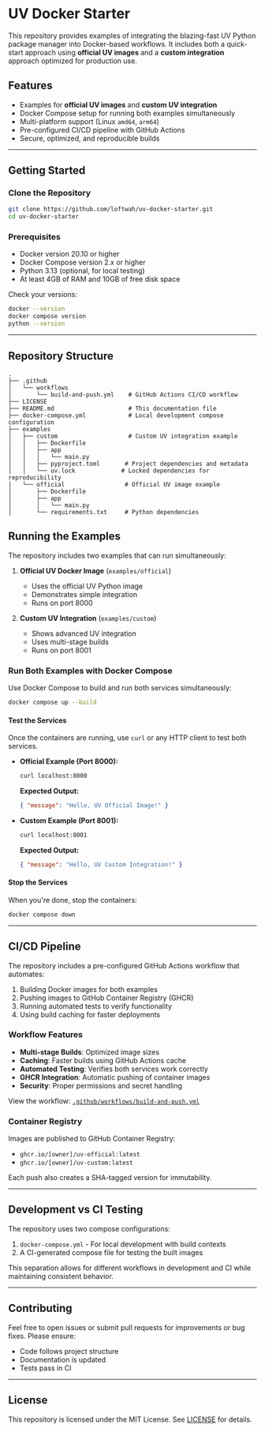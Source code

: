 # UV Docker Starter

This repository provides examples of integrating the blazing-fast UV Python package manager into Docker-based workflows. It includes both a quick-start approach using **official UV images** and a **custom integration** approach optimized for production use.

## Features

- Examples for **official UV images** and **custom UV integration**
- Docker Compose setup for running both examples simultaneously
- Multi-platform support (Linux `amd64`, `arm64`)
- Pre-configured CI/CD pipeline with GitHub Actions
- Secure, optimized, and reproducible builds

---

## Getting Started

### Clone the Repository

```bash
git clone https://github.com/loftwah/uv-docker-starter.git
cd uv-docker-starter
```

### Prerequisites

- Docker version 20.10 or higher
- Docker Compose version 2.x or higher
- Python 3.13 (optional, for local testing)
- At least 4GB of RAM and 10GB of free disk space

Check your versions:

```bash
docker --version
docker compose version
python --version
```

---

## Repository Structure

```plaintext
.
├── .github
│   └── workflows
│       └── build-and-push.yml    # GitHub Actions CI/CD workflow
├── LICENSE
├── README.md                     # This documentation file
├── docker-compose.yml            # Local development compose configuration
├── examples
│   ├── custom                    # Custom UV integration example
│   │   ├── Dockerfile
│   │   ├── app
│   │   │   └── main.py
│   │   ├── pyproject.toml       # Project dependencies and metadata
│   │   └── uv.lock             # Locked dependencies for reproducibility
│   └── official                 # Official UV image example
│       ├── Dockerfile
│       ├── app
│       │   └── main.py
│       └── requirements.txt     # Python dependencies
```

## Running the Examples

The repository includes two examples that can run simultaneously:

1. **Official UV Docker Image** (`examples/official`)

   - Uses the official UV Python image
   - Demonstrates simple integration
   - Runs on port 8000

2. **Custom UV Integration** (`examples/custom`)
   - Shows advanced UV integration
   - Uses multi-stage builds
   - Runs on port 8001

### Run Both Examples with Docker Compose

Use Docker Compose to build and run both services simultaneously:

```bash
docker compose up --build
```

#### Test the Services

Once the containers are running, use `curl` or any HTTP client to test both services.

- **Official Example (Port 8000):**

  ```bash
  curl localhost:8000
  ```

  **Expected Output:**

  ```json
  { "message": "Hello, UV Official Image!" }
  ```

- **Custom Example (Port 8001):**

  ```bash
  curl localhost:8001
  ```

  **Expected Output:**

  ```json
  { "message": "Hello, UV Custom Integration!" }
  ```

#### Stop the Services

When you're done, stop the containers:

```bash
docker compose down
```

---

## CI/CD Pipeline

The repository includes a pre-configured GitHub Actions workflow that automates:

1. Building Docker images for both examples
2. Pushing images to GitHub Container Registry (GHCR)
3. Running automated tests to verify functionality
4. Using build caching for faster deployments

### Workflow Features

- **Multi-stage Builds**: Optimized image sizes
- **Caching**: Faster builds using GitHub Actions cache
- **Automated Testing**: Verifies both services work correctly
- **GHCR Integration**: Automatic pushing of container images
- **Security**: Proper permissions and secret handling

View the workflow: [`.github/workflows/build-and-push.yml`](.github/workflows/build-and-push.yml)

### Container Registry

Images are published to GitHub Container Registry:

- `ghcr.io/[owner]/uv-official:latest`
- `ghcr.io/[owner]/uv-custom:latest`

Each push also creates a SHA-tagged version for immutability.

---

## Development vs CI Testing

The repository uses two compose configurations:

1. `docker-compose.yml` - For local development with build contexts
2. A CI-generated compose file for testing the built images

This separation allows for different workflows in development and CI while maintaining consistent behavior.

---

## Contributing

Feel free to open issues or submit pull requests for improvements or bug fixes. Please ensure:

- Code follows project structure
- Documentation is updated
- Tests pass in CI

---

## License

This repository is licensed under the MIT License. See [LICENSE](LICENSE) for details.
